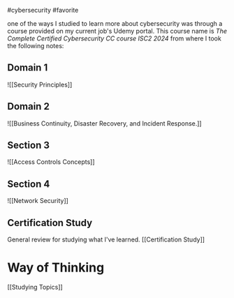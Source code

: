 #cybersecurity #favorite

one of the ways I studied to learn more about cybersecurity was through a course provided on my current job's Udemy portal. This course name is *The Complete Certified Cybersecurity CC course ISC2 2024* from where I took the following notes:

## Domain 1
![[Security Principles]]

## Domain 2
![[Business Continuity, Disaster Recovery, and Incident Response.]]

## Section 3
![[Access Controls Concepts]]

## Section 4
![[Network Security]]

## Certification Study
General review for studying what I've learned.
[[Certification Study]]


# Way of Thinking
[[Studying Topics]]